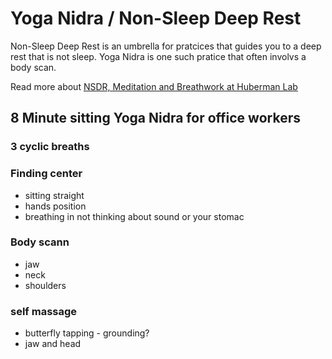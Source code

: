 # Yoga Nidra / Non-Sleep Deep Rest

Non-Sleep Deep Rest is an umbrella for pratcices that guides you to a deep rest that is not sleep. Yoga Nidra is one such pratice that often involvs a body scan. 

Read more about [NSDR, Meditation and Breathwork at Huberman Lab](https://www.hubermanlab.com/topics/nsdr-meditation-and-breathwork)

## 8 Minute sitting Yoga Nidra for office workers

### 3 cyclic breaths

### Finding center

- sitting straight
- hands position
- breathing in not thinking about sound or your stomac

### Body scann
- jaw
- neck
- shoulders

### self massage
- butterfly tapping - grounding?
- jaw and head